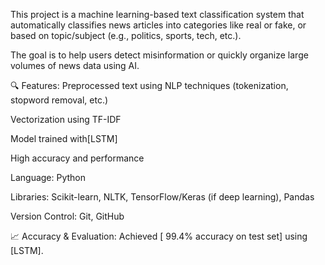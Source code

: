 This project is a machine learning-based text classification system that automatically classifies news articles into categories like real or fake, or based on topic/subject (e.g., politics, sports, tech, etc.).

The goal is to help users detect misinformation or quickly organize large volumes of news data using AI.


🔍 Features:
Preprocessed text using NLP techniques (tokenization, stopword removal, etc.)

Vectorization using TF-IDF

Model trained with[LSTM]

High accuracy and performance


Language: Python

Libraries: Scikit-learn, NLTK, TensorFlow/Keras (if deep learning), Pandas

Version Control: Git, GitHub



📈 Accuracy & Evaluation:
Achieved [ 99.4% accuracy on test set] using [LSTM].
